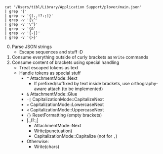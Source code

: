 ```
cat "/Users/tibl/Library/Application Support/plover/main.json"
| grep '{'
| grep -v '{[.,!?:;]}'
| grep -v '{\^'
| grep -v '\^}'
| grep -v '{&'
| grep -v '{-|}'
| grep -v '{>}'
```

0. Parse JSON strings
    - Escape sequences and stuff :D
1. Consume everything outside of curly brackets as `Write` commands
2. Consume content of brackets using special handling
    - Treat escaped tokens as text
    - Handle tokens as special stuff
        - `^`   AttachmentMode::Next
            - If prefixed/suffixed by text inside brackets, use orthography-aware attach (to be implemented)
        - `&`   AttachmentMode::Glue
        - `-|`  CapitalizationMode::CapitalizeNext
        - `>`   CapitalizationMode::LowercaseNext
        - `<`   CapitalizationMode::UppercaseNext
        - `{}`  ResetFormatting (empty brackets)
        - [.,!?:;]
            - AttachmentMode::Next
            - Write(punctuation)
            - CapitalizationMode::Capitalize (not for `,`)
        - Otherwise:
            - Write(chars)

